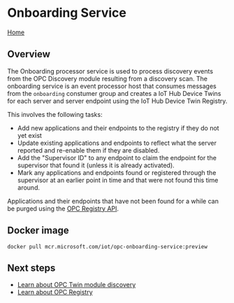 # Onboarding Service

[Home](readme.md)

## Overview

The Onboarding processor service is used to process discovery events from the OPC Discovery module resulting from a discovery scan.  The onboarding service is an event processor host that consumes messages from the `onboarding` constumer group and creates a IoT Hub Device Twins for each server and server endpoint using the IoT Hub Device Twin Registry.  

This involves the following tasks:

* Add new applications and their endpoints to the registry if they do not yet exist
* Update existing applications and endpoints to reflect what the server reported and re-enable them if they are disabled.
* Add the "Supervisor ID" to any endpoint to claim the endpoint for the supervisor that found it (unless it is already activated).
* Mark any applications and endpoints found or registered through the supervisor at an earlier point in time and that were not found this time around.  

Applications and their endpoints that have not been found for a while can be purged using the [OPC Registry API](../api/registry/readme.md).

## Docker image

`docker pull mcr.microsoft.com/iot/opc-onboarding-service:preview`

## Next steps

* [Learn about OPC Twin module discovery](../modules/twin.md)
* [Learn about OPC Registry](registry.md)

